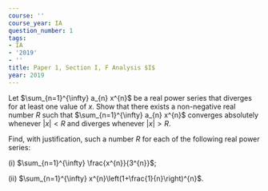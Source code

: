 ```yaml
---
course: ''
course_year: IA
question_number: 1
tags:
- IA
- '2019'
- ''
title: Paper 1, Section I, F Analysis $I$
year: 2019
---
```




Let $\sum_{n=1}^{\infty} a_{n} x^{n}$ be a real power series that diverges for at least one value of $x$. Show that there exists a non-negative real number $R$ such that $\sum_{n=1}^{\infty} a_{n} x^{n}$ converges absolutely whenever $|x|<R$ and diverges whenever $|x|>R$.

Find, with justification, such a number $R$ for each of the following real power series:

(i) $\sum_{n=1}^{\infty} \frac{x^{n}}{3^{n}}$;

(ii) $\sum_{n=1}^{\infty} x^{n}\left(1+\frac{1}{n}\right)^{n}$.